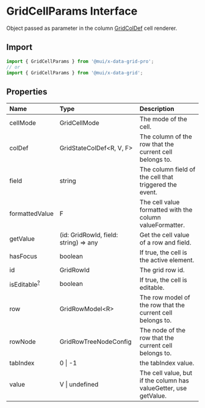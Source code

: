 # GridCellParams Interface

<p class="description">Object passed as parameter in the column <a href="/api/data-grid/grid-col-def/">GridColDef</a> cell renderer.</p>

## Import

```js
import { GridCellParams } from '@mui/x-data-grid-pro';
// or
import { GridCellParams } from '@mui/x-data-grid';
```

## Properties

| Name                                                                                         | Type                                                                    | Description                                                      |
| :------------------------------------------------------------------------------------------- | :---------------------------------------------------------------------- | :--------------------------------------------------------------- |
| <span class="prop-name">cellMode</span>                                                      | <span class="prop-type">GridCellMode</span>                             | The mode of the cell.                                            |
| <span class="prop-name">colDef</span>                                                        | <span class="prop-type">GridStateColDef&lt;R, V, F&gt;</span>           | The column of the row that the current cell belongs to.          |
| <span class="prop-name">field</span>                                                         | <span class="prop-type">string</span>                                   | The column field of the cell that triggered the event.           |
| <span class="prop-name">formattedValue</span>                                                | <span class="prop-type">F</span>                                        | The cell value formatted with the column valueFormatter.         |
| <span class="prop-name">getValue</span>                                                      | <span class="prop-type">(id: GridRowId, field: string) =&gt; any</span> | Get the cell value of a row and field.                           |
| <span class="prop-name">hasFocus</span>                                                      | <span class="prop-type">boolean</span>                                  | If true, the cell is the active element.                         |
| <span class="prop-name">id</span>                                                            | <span class="prop-type">GridRowId</span>                                | The grid row id.                                                 |
| <span class="prop-name optional">isEditable<sup><abbr title="optional">?</abbr></sup></span> | <span class="prop-type">boolean</span>                                  | If true, the cell is editable.                                   |
| <span class="prop-name">row</span>                                                           | <span class="prop-type">GridRowModel&lt;R&gt;</span>                    | The row model of the row that the current cell belongs to.       |
| <span class="prop-name">rowNode</span>                                                       | <span class="prop-type">GridRowTreeNodeConfig</span>                    | The node of the row that the current cell belongs to.            |
| <span class="prop-name">tabIndex</span>                                                      | <span class="prop-type">0 \| -1</span>                                  | the tabIndex value.                                              |
| <span class="prop-name">value</span>                                                         | <span class="prop-type">V \| undefined</span>                           | The cell value, but if the column has valueGetter, use getValue. |
